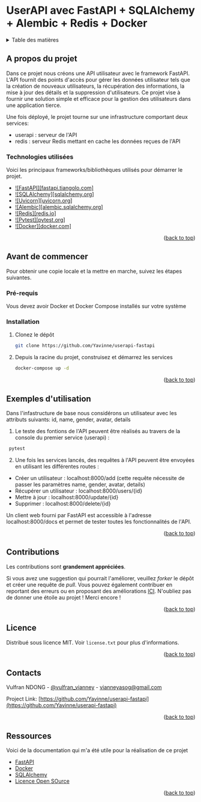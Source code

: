 <a name="readme-top"></a>

# UserAPI avec FastAPI + SQLAlchemy + Alembic + Redis + Docker

<!-- TABLE OF CONTENTS -->
<details>
  <summary>Table des matières</summary>
  <ol>
    <li>
      <a href="#about-the-project">A propos du projet</a>
      <ul>
        <li><a href="#built-with">Technoligies utilisées</a></li>
      </ul>
    </li>
    <li>
      <a href="#getting-started">Avant de commencer</a>
      <ul>
        <li><a href="#prerequisites">Pré-requis</a></li>
        <li><a href="#installation">Installation</a></li>
      </ul>
    </li>
    <li><a href="#usage">Exemples d'utilisation</a></li>
    <li><a href="#contributing">Contribution</a></li>
    <li><a href="#license">Licence</a></li>
    <li><a href="#contact">Contact</a></li>
  </ol>
</details>



<!-- ABOUT THE PROJECT -->
## A propos du projet

Dans ce projet nous créons une API utilisateur avec le framework FastAPI. L'API fournit des points d'accès pour gérer les données utilisateur tels que la création de nouveaux utilisateurs, la récupération des informations, la mise à jour des détails et la suppression d'utilisateurs. Ce projet vise à fournir une solution simple et efficace pour la gestion des utilisateurs dans une application tierce.

Une fois déployé, le projet tourne sur une infrastructure comportant deux services:
  - userapi : serveur de l'API
  - redis : serveur Redis mettant en cache les données reçues de l'API


### Technologies utilisées

Voici les principaux frameworks/bibliothèques utilisés pour démarrer le projet.

* [![FastAPI][fastapi.tiangolo.com]][FastAPI-url]
* [![SQLAlchemy][sqlalchemy.org]][SQLAlchemy-url]
* [![Uvicorn][uvicorn.org]][Uvicorn-url]
* [![Alembic][alembic.sqlalchemy.org]][Alembic-url]
* [![Redis][redis.io]][Redis-url]
* [![Pytest][pytest.org]][Pytest-url]
* [![Docker][docker.com]][Docker-url]

<p align="right">(<a href="#readme-top">back to top</a>)</p>

<!-- GETTING STARTED -->
## Avant de commencer

Pour obtenir une copie locale et la mettre en marche, suivez les étapes suivantes.

### Pré-requis

Vous devez avoir Docker et Docker Compose installés sur votre système

### Installation

1. Clonez le dépôt
   ```sh
   git clone https://github.com/Yavinne/userapi-fastapi
   ```
2. Depuis la racine du projet, construisez et démarrez les services
   ```sh
   docker-compose up -d
   ```

<p align="right">(<a href="#readme-top">back to top</a>)</p>



<!-- USAGE EXAMPLES -->
## Exemples d'utilisation

Dans l'infastructure de base nous considérons un utilisateur avec les attributs suivants: id, name, gender, avatar, details

1. Le teste des fontions de l'API peuvent être réalisés au travers de la console du premier service (userapi) :
  ```sh
   pytest
  ```

2. Une fois les services lancés, des requêtes à l'API peuvent être envoyées en utilisant les différentes routes :
- Créer un utilisateur : localhost:8000/add (cette requête nécessite de passer les paramètres name, gender, avatar, details)
- Récupérer un utilisateur : localhost:8000/users/{id}
- Mettre à jour : localhost:8000/update/{id}
- Supprimer : localhost:8000/delete/{id}

Un client web fourni par FastAPI est accessible à l'adresse localhost:8000/docs et permet de tester toutes les fonctionnalités de l'API.

<p align="right">(<a href="#readme-top">back to top</a>)</p>

<!-- CONTRIBUTING -->
## Contributions

Les contributions sont **grandement appréciées**.

Si vous avez une suggestion qui pourrait l'améliorer, veuillez _forker_ le dépôt et créer une requête de _pull_. Vous pouvez également contribuer en reportant des erreurs ou en proposant des améliorations [ICI](https://github.com/Yavinne/userapi-fastapi/issues).
N'oubliez pas de donner une étoile au projet ! Merci encore !

<p align="right">(<a href="#readme-top">back to top</a>)</p>



<!-- LICENSE -->
## Licence

Distribué sous licence MIT. Voir `license.txt` pour plus d'informations.

<p align="right">(<a href="#readme-top">back to top</a>)</p>



<!-- CONTACT -->
## Contacts

Vulfran NDONG - [@vulfran_vianney](https://twitter.com/vulfran_vianney) - vianneyasog@gmail.com

Project Link: [https://github.com/Yavinne/userapi-fastapi](https://github.com/Yavinne/userapi-fastapi)

<p align="right">(<a href="#readme-top">back to top</a>)</p>



<!-- ACKNOWLEDGMENTS -->
## Ressources

Voici de la documentation qui m'a été utile pour la réalisation de ce projet

* [FastAPI](https://fastapi.tiangolo.com/tutorial/)
* [Docker](https://docs.docker.com/)
* [SQLAlchemy](https://docs.sqlalchemy.org/en/20/)
* [Licence Open SOurce](https://choosealicense.com)

<p align="right">(<a href="#readme-top">back to top</a>)</p>

<!-- MARKDOWN LINKS & IMAGES -->
<!-- https://www.markdownguide.org/basic-syntax/#reference-style-links -->
[FastAPI-url]: https://fastapi.tiangolo.com/
[SQLAlchemy-url]: https://sqlalchemy.org/
[Uvicorn-url]: https://www.uvicorn.org/
[Alembic-url]: https://alembic.sqlalchemy.org/
[Redis-url]: https://redis.io/
[Pytest-url]: https://pytest.org/
[Docker-url]: https://docker.com/


